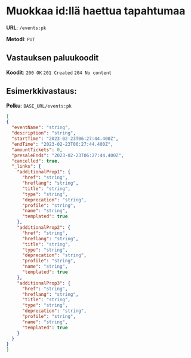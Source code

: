 # Muokkaa id:llä haettua tapahtumaa

**URL**: `/events:pk`

**Metodi**: `PUT`

## Vastauksen paluukoodit

**Koodit**: 
`200 OK`
`201 Created`
`204 No content`


## Esimerkkivastaus:

**Polku**: `BASE_URL/events:pk`

```json
[
{
  "eventName": "string",
  "description": "string",
  "startTime": "2023-02-23T06:27:44.400Z",
  "endTime": "2023-02-23T06:27:44.400Z",
  "amountTickets": 0,
  "presaleEnds": "2023-02-23T06:27:44.400Z",
  "cancelled": true,
  "_links": {
    "additionalProp1": {
      "href": "string",
      "hreflang": "string",
      "title": "string",
      "type": "string",
      "deprecation": "string",
      "profile": "string",
      "name": "string",
      "templated": true
    },
    "additionalProp2": {
      "href": "string",
      "hreflang": "string",
      "title": "string",
      "type": "string",
      "deprecation": "string",
      "profile": "string",
      "name": "string",
      "templated": true
    },
    "additionalProp3": {
      "href": "string",
      "hreflang": "string",
      "title": "string",
      "type": "string",
      "deprecation": "string",
      "profile": "string",
      "name": "string",
      "templated": true
    }
  }
}
]
```
